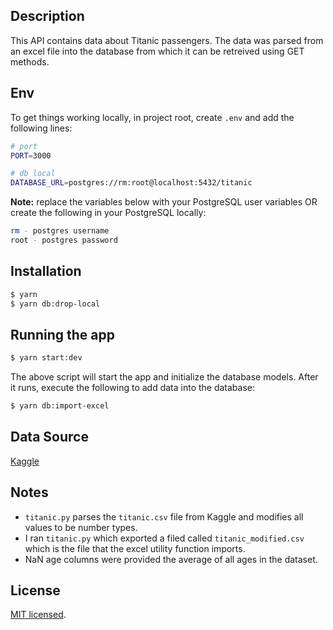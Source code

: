 ## Description

This API contains data about Titanic passengers. The data was parsed from an excel file into the database from which it can be retreived using GET methods.

## Env

To get things working locally, in project root, create `.env` and add the following lines:

```bash
# port
PORT=3000

# db local
DATABASE_URL=postgres://rm:root@localhost:5432/titanic
```

**Note:** replace the variables below with your PostgreSQL user variables OR create the following in your PostgreSQL locally: 

```bash
rm - postgres username
root - postgres password
```

## Installation

```bash
$ yarn
$ yarn db:drop-local
```

## Running the app


```bash
$ yarn start:dev
```

The above script will start the app and initialize the database models. After it runs, execute the following to add data into the database:

```bash
$ yarn db:import-excel
```

## Data Source

[Kaggle](https://www.kaggle.com/c/titanic/overview)

## Notes

- `titanic.py` parses the `titanic.csv` file from Kaggle and modifies all values to be number types.
- I ran `titanic.py` which exported a filed called `titanic_modified.csv` which is the file that the excel utility function imports.
- NaN age columns were provided the average of all ages in the dataset.

## License

  [MIT licensed](LICENSE).

